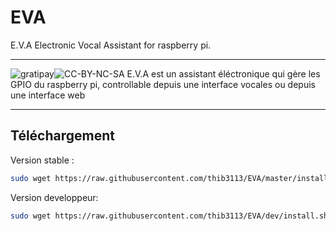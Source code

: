 EVA
===

E.V.A Electronic Vocal Assistant for raspberry pi.

---
![gratipay](http//img.shields.io/gratipay/thib3113.svg)![CC-BY-NC-SA](https://i.creativecommons.org/l/by-nc-sa/3.0/fr/88x31.png)
E.V.A est un assistant éléctronique qui gère les GPIO du raspberry pi, controllable depuis une interface vocales ou depuis une interface web

---

Téléchargement
--------------

Version stable :

```bash
sudo wget https://raw.githubusercontent.com/thib3113/EVA/master/install.sh -O install.sh && sudo chmod +x install.sh && sudo ./install.sh -b:master
```

Version developpeur:

```bash
sudo wget https://raw.githubusercontent.com/thib3113/EVA/dev/install.sh -O install.sh && sudo chmod +x install.sh && sudo ./install.sh -b:dev
```